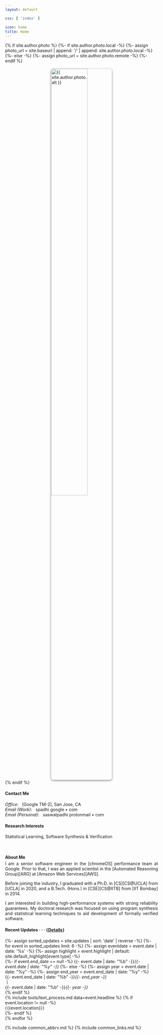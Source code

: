 ```yaml
---
layout: default

css: [ 'index' ]

icon: home
title: Home
---
```


<div class='pure-g'>

<div class='pure-u-1 pure-u-sm-1-2 pure-u-md-13-24 top-left'> 
{% if site.author.photo %}
  {%- if site.author.photo.local -%}
    {%- assign photo_url = site.baseurl | append: '/' | append: site.author.photo.local -%}
  {%- else -%}
    {%- assign photo_url = site.author.photo.remote -%}
  {%- endif %}
  <div>
    <img alt='{{ site.author.photo.alt }}' src='{{ photo_url }}'
         style='width: 60%; max-width: 200px; margin: 1.25em auto 0 auto; border-radius: 0.5em; box-shadow: 0em 0.15em 0.5em gray; display: block;'/>
  </div>
{% endif %}
</div>

<div class='pure-u-1 pure-u-sm-1-2 pure-u-md-11-24 top-right' markdown='1'>

#### <i class='far fa-fw fa-sm fa-paper-plane'></i> Contact Me

<p class='indented' markdown='1'>
  <em>Office</em>: &nbsp; [Google TM-2], San Jose, CA
  <br>
  <em>Email (Work)</em>: &nbsp; spadhi <i class='fas fa-fw fa-sm fa-at'></i> google &bull; com
  <br>
  <em>Email (Personal)</em>: &nbsp; saswatpadhi <i class='fas fa-fw fa-sm fa-at'></i> protonmail &bull; com
</p>

#### <i class='fas fa-fw fa-sm fa-glasses'></i> Research Interests

<p>
  Statistical Learning,
  Software Synthesis &amp; Verification
</p>

</div>
<br>
<div class='pure-u-1 pure-u-md-13-24 bot-left' markdown='1'>

#### <i class='fas fa-fw fa-sm fa-user'></i> About Me

<div class='pure-g' style='text-align: justify; margin-top: -1em'>
<div id='bio' class='pure-u-1 pure-u-md-22-24' markdown='1'>

I am a <span class='color-medium-accent'>senior software engineer</span>
in the [chromeOS] performance team at Google.
Prior to that, I was an <span class='color-medium-accent'>applied scientist</span>
in the [Automated Reasoning Group][ARG] at [Amazon Web Services][AWS].

Before joining the industry,
I graduated with a <span class='color-medium-accent'>Ph.D.</span> in [CS][CS@UCLA] from [UCLA] in 2020,
and a <span class='color-medium-accent'>B.Tech. (Hons.)</span> in [CSE][CS@IITB] from [IIT Bombay] in 2014.

I am interested in
<span class='color-highlight'>building high-performance systems
with strong reliability guarantees</span>.
My doctoral research was focused on using program synthesis and statistical learning techniques
to aid development of formally verified software.

</div>
</div>

</div>
<div class='pure-u-1 pure-u-md-11-24 bot-right' markdown='1'>

<h4>
  <i class='fas fa-fw fa-xs fa-rotate-90 fa-timeline'></i>
  Recent Updates
  <b>&middot; &middot; &middot;</b>
  (<a href='{{ site.baseurl }}/updates'>&#x200a;Details&#x200a;</a>)
</h4>

<div class='pure-g table'>
  {%- assign sorted_updates = site.updates | sort: 'date' | reverse -%}
  {%- for event in sorted_updates limit: 6 -%}
    {%- assign eventdate = event.date | date: '%s' -%}
    {%- assign highlight = event.highlight | default: site.default_highlight[event.type] -%}
    <div class='pure-u-1-8 pure-u-sm-1-12 pure-u-md-1-6 event-date'>
    {%- if event.end_date == null -%}
      {{- event.date | date: "%b" -}}<i>{{- event.date | date: "%y" -}}</i>
    {%- else -%}
      {%- assign year = event.date | date: "%y" -%}
      {%- assign end_year = event.end_date | date: "%y" -%}
      <div class='multimonth'>{{- event.end_date | date: "%b" -}}<i>{{- end_year -}}</i><br><b>&#8942;</b><br>
      {{- event.date | date: "%b" -}}<i>{{- year -}}</i>
      </div>
    {% endif %}
    </div>
    <div class='pure-u-1-12 event-icon color-more-faded {% if highlight %} color-{{ highlight }} {% endif %}'>
      <i class='fas fa-fw fa-{{ event.icon | default: site.default_icon[event.type] }}'></i>
    </div>
    <div class='pure-u-19-24 pure-u-sm-5-6 pure-u-md-3-4 event-description'>
      {% include tools/text_process.md data=event.headline %}
      {% if event.location != null -%}
        <div class='event-location'>(&hairsp;{{event.location}}&hairsp;)</div>
      {%- endif %}
    </div>
  {% endfor %}
</div>

</div>
</div>

{% include common_abbrv.md %}
{% include common_links.md %}

[Google TM-2]:           https://www.google.com/maps/place/255+W+Tasman+Dr,+San+Jose,+CA+95134/@37.4119214,-121.9559877,17z/data=!3m1!4b1!4m6!3m5!1s0x808fc9ac1afd3753:0xf9adfba7f8b6bdac!8m2!3d37.4119214!4d-121.953799!16s%2Fg%2F11bw4pl794
